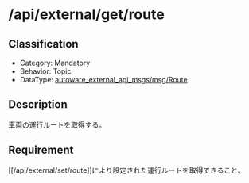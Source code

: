 # /api/external/get/route

## Classification

- Category: Mandatory
- Behavior: Topic
- DataType: [autoware_external_api_msgs/msg/Route](https://github.com/tier4/autoware_api_msgs/blob/develop/autoware_external_api_msgs/msg/Route.msg)

## Description

車両の運行ルートを取得する。

## Requirement

[[/api/external/set/route]]により設定された運行ルートを取得できること。
